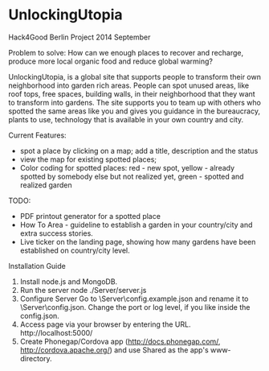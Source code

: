 UnlockingUtopia
===============
Hack4Good Berlin Project 2014 September

Problem to solve: How can we enough places to recover and recharge, produce more local organic food and reduce global warming?

UnlockingUtopia, is a global site that supports people to transform their own neighborhood into garden rich areas. People can spot unused areas, like roof tops, free spaces, building walls, in their neighborhood that they want to transform into gardens. The site supports you to team up with others who spotted the same areas like you and gives you guidance in the bureaucracy, plants to use, technology that is available in your own country and city. 

Current Features:
- spot a place by clicking on a map; add a title, description and the status
- view the map for existing spotted places;  
- Color coding for spotted places: red - new spot, yellow - already spotted by somebody else but not realized yet, green - spotted and realized garden

TODO:
- PDF printout generator for a spotted place
- How To Area - guideline to establish a garden in your country/city and extra success stories.
- Live ticker on the landing page, showing how many gardens have been established on country/city level.


Installation Guide


1. Install node.js and MongoDB.
2. Run the server
node ./Server/server.js
3. Configure Server
Go to \Server\config.example.json and rename it to \Server\config.json. Change the port or log level, if you like inside the config.json.
4. Access page via your browser by entering the URL.
http://localhost:5000/
5. Create Phonegap/Cordova app (http://docs.phonegap.com/, http://cordova.apache.org/) and use Shared as the app's www-directory.
